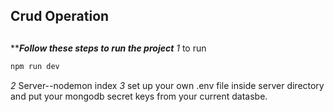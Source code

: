 ## Crud Operation
##
*****Follow these steps to run the project*** 
*1*
to run
```sh
npm run dev
```
*2*
Server--nodemon index
*3*
set up your own .env file inside server directory and put your mongodb secret keys from your current datasbe. 
